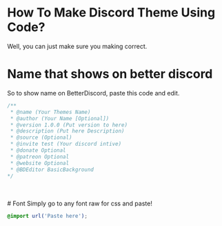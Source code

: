 # How To Make Discord Theme Using Code?

Well, you can just make sure you making correct.




# Name that shows on better discord

So to show name on BetterDiscord, paste this code and edit.

```css
/**
 * @name (Your Themes Name)
 * @author (Your Name [Optional])
 * @version 1.0.0 (Put version to here)
 * @description (Put here Description)
 * @source (Optional)
 * @invite test (Your discord intive)
 * @donate Optional
 * @patreon Optional
 * @website Optional
 * @BDEditor BasicBackground
*/
```

<br>
<br>
# Font
Simply go to any font raw for css and paste!

```css
@import url('Paste here');
```
